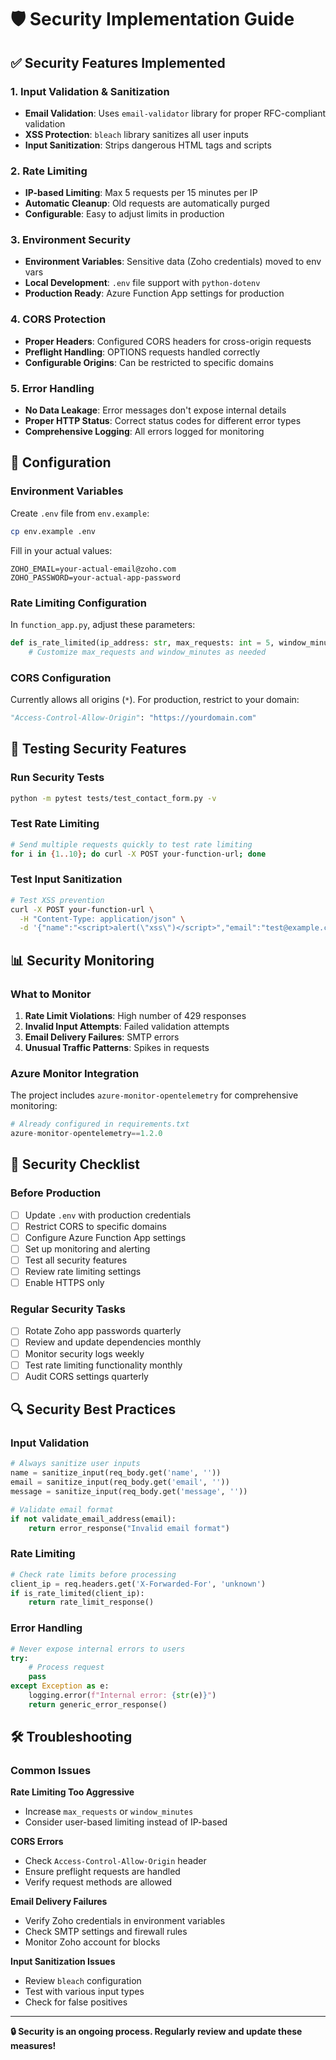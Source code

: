 # 🛡️ Security Implementation Guide

## ✅ **Security Features Implemented**

### **1. Input Validation & Sanitization**
- **Email Validation**: Uses `email-validator` library for proper RFC-compliant validation
- **XSS Protection**: `bleach` library sanitizes all user inputs
- **Input Sanitization**: Strips dangerous HTML tags and scripts

### **2. Rate Limiting**
- **IP-based Limiting**: Max 5 requests per 15 minutes per IP
- **Automatic Cleanup**: Old requests are automatically purged
- **Configurable**: Easy to adjust limits in production

### **3. Environment Security**
- **Environment Variables**: Sensitive data (Zoho credentials) moved to env vars
- **Local Development**: `.env` file support with `python-dotenv`
- **Production Ready**: Azure Function App settings for production

### **4. CORS Protection**
- **Proper Headers**: Configured CORS headers for cross-origin requests
- **Preflight Handling**: OPTIONS requests handled correctly
- **Configurable Origins**: Can be restricted to specific domains

### **5. Error Handling**
- **No Data Leakage**: Error messages don't expose internal details
- **Proper HTTP Status**: Correct status codes for different error types
- **Comprehensive Logging**: All errors logged for monitoring

## 🔧 **Configuration**

### **Environment Variables**
Create `.env` file from `env.example`:

```bash
cp env.example .env
```

Fill in your actual values:
```env
ZOHO_EMAIL=your-actual-email@zoho.com
ZOHO_PASSWORD=your-actual-app-password
```

### **Rate Limiting Configuration**
In `function_app.py`, adjust these parameters:

```python
def is_rate_limited(ip_address: str, max_requests: int = 5, window_minutes: int = 15):
    # Customize max_requests and window_minutes as needed
```

### **CORS Configuration**
Currently allows all origins (`*`). For production, restrict to your domain:

```python
"Access-Control-Allow-Origin": "https://yourdomain.com"
```

## 🧪 **Testing Security Features**

### **Run Security Tests**
```bash
python -m pytest tests/test_contact_form.py -v
```

### **Test Rate Limiting**
```bash
# Send multiple requests quickly to test rate limiting
for i in {1..10}; do curl -X POST your-function-url; done
```

### **Test Input Sanitization**
```bash
# Test XSS prevention
curl -X POST your-function-url \
  -H "Content-Type: application/json" \
  -d '{"name":"<script>alert(\"xss\")</script>","email":"test@example.com","message":"test"}'
```

## 📊 **Security Monitoring**

### **What to Monitor**
1. **Rate Limit Violations**: High number of 429 responses
2. **Invalid Input Attempts**: Failed validation attempts
3. **Email Delivery Failures**: SMTP errors
4. **Unusual Traffic Patterns**: Spikes in requests

### **Azure Monitor Integration**
The project includes `azure-monitor-opentelemetry` for comprehensive monitoring:

```python
# Already configured in requirements.txt
azure-monitor-opentelemetry==1.2.0
```

## 🚨 **Security Checklist**

### **Before Production**
- [ ] Update `.env` with production credentials
- [ ] Restrict CORS to specific domains
- [ ] Configure Azure Function App settings
- [ ] Set up monitoring and alerting
- [ ] Test all security features
- [ ] Review rate limiting settings
- [ ] Enable HTTPS only

### **Regular Security Tasks**
- [ ] Rotate Zoho app passwords quarterly
- [ ] Review and update dependencies monthly
- [ ] Monitor security logs weekly
- [ ] Test rate limiting functionality monthly
- [ ] Audit CORS settings quarterly

## 🔍 **Security Best Practices**

### **Input Validation**
```python
# Always sanitize user inputs
name = sanitize_input(req_body.get('name', ''))
email = sanitize_input(req_body.get('email', ''))
message = sanitize_input(req_body.get('message', ''))

# Validate email format
if not validate_email_address(email):
    return error_response("Invalid email format")
```

### **Rate Limiting**
```python
# Check rate limits before processing
client_ip = req.headers.get('X-Forwarded-For', 'unknown')
if is_rate_limited(client_ip):
    return rate_limit_response()
```

### **Error Handling**
```python
# Never expose internal errors to users
try:
    # Process request
    pass
except Exception as e:
    logging.error(f"Internal error: {str(e)}")
    return generic_error_response()
```

## 🛠️ **Troubleshooting**

### **Common Issues**

**Rate Limiting Too Aggressive**
- Increase `max_requests` or `window_minutes`
- Consider user-based limiting instead of IP-based

**CORS Errors**
- Check `Access-Control-Allow-Origin` header
- Ensure preflight requests are handled
- Verify request methods are allowed

**Email Delivery Failures**
- Verify Zoho credentials in environment variables
- Check SMTP settings and firewall rules
- Monitor Zoho account for blocks

**Input Sanitization Issues**
- Review `bleach` configuration
- Test with various input types
- Check for false positives

---

**🔒 Security is an ongoing process. Regularly review and update these measures!**
